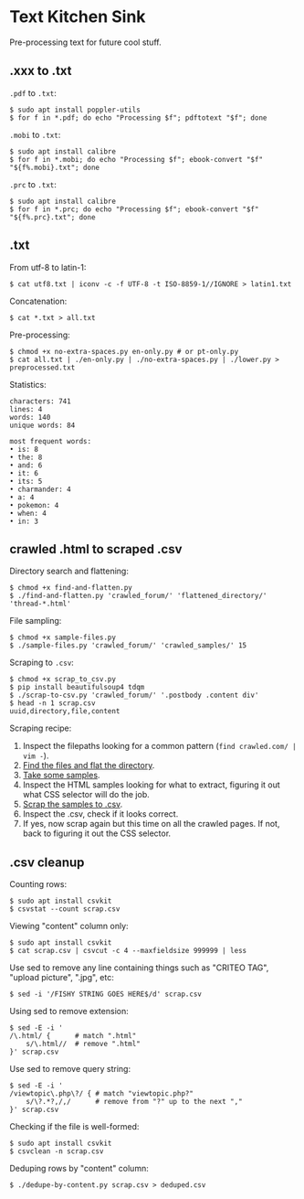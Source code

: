 # Text Kitchen Sink

Pre-processing text for future cool stuff.

## .xxx to .txt

`.pdf` to `.txt`:

```
$ sudo apt install poppler-utils
$ for f in *.pdf; do echo "Processing $f"; pdftotext "$f"; done
```

`.mobi` to `.txt`:

```
$ sudo apt install calibre
$ for f in *.mobi; do echo "Processing $f"; ebook-convert "$f" "${f%.mobi}.txt"; done
```

`.prc` to `.txt`:

```
$ sudo apt install calibre
$ for f in *.prc; do echo "Processing $f"; ebook-convert "$f" "${f%.prc}.txt"; done
```

## .txt

From utf-8 to latin-1:

```
$ cat utf8.txt | iconv -c -f UTF-8 -t ISO-8859-1//IGNORE > latin1.txt
```

Concatenation:

```
$ cat *.txt > all.txt
```

Pre-processing:

```
$ chmod +x no-extra-spaces.py en-only.py # or pt-only.py
$ cat all.txt | ./en-only.py | ./no-extra-spaces.py | ./lower.py > preprocessed.txt
``` 

Statistics:

``` 
characters: 741
lines: 4
words: 140
unique words: 84

most frequent words:
• is: 8
• the: 8
• and: 6
• it: 6
• its: 5
• charmander: 4
• a: 4
• pokemon: 4
• when: 4
• in: 3
``` 

## crawled .html to scraped .csv

Directory search and flattening:

```
$ chmod +x find-and-flatten.py
$ ./find-and-flatten.py 'crawled_forum/' 'flattened_directory/' 'thread-*.html'
```

File sampling:

```
$ chmod +x sample-files.py
$ ./sample-files.py 'crawled_forum/' 'crawled_samples/' 15
```

Scraping to `.csv`:

```
$ chmod +x scrap_to_csv.py
$ pip install beautifulsoup4 tdqm
$ ./scrap-to-csv.py 'crawled_forum/' '.postbody .content div'
$ head -n 1 scrap.csv
uuid,directory,file,content
```

Scraping recipe:

1. Inspect the filepaths looking for a common pattern (`find crawled.com/ | vim -`).
1. [Find the files and flat the directory](#directory-search-and-flattening).
1. [Take some samples](#file-sampling).
1. Inspect the HTML samples looking for what to extract, figuring it out what CSS selector will do the job.
1. [Scrap the samples to .csv](#scraping-to-csv).
1. Inspect the .csv, check if it looks correct.
1. If yes, now scrap again but this time on all the crawled pages. If not, back to figuring it out the CSS selector.

## .csv cleanup

Counting rows:

```
$ sudo apt install csvkit
$ csvstat --count scrap.csv
```

Viewing "content" column only:

```
$ sudo apt install csvkit
$ cat scrap.csv | csvcut -c 4 --maxfieldsize 999999 | less
```

Use sed to remove any line containing things such as "CRITEO TAG", "upload picture", ".jpg", etc:

```
$ sed -i '/FISHY STRING GOES HERE$/d' scrap.csv
```

Using sed to remove extension:

```
$ sed -E -i '
/\.html/ {      # match ".html"
    s/\.html//  # remove ".html"
}' scrap.csv
```

Use sed to remove query string:

```
$ sed -E -i '
/viewtopic\.php\?/ { # match "viewtopic.php?"
    s/\?.*?,/,/      # remove from "?" up to the next ","
}' scrap.csv
```

Checking if the file is well-formed:

```
$ sudo apt install csvkit
$ csvclean -n scrap.csv
```

Deduping rows by "content" column:

```
$ ./dedupe-by-content.py scrap.csv > deduped.csv
```
